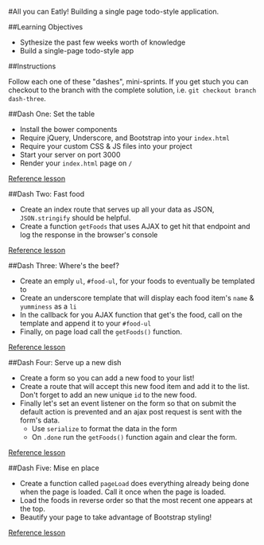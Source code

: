 #All you can Eatly!
Building a single page todo-style application.

##Learning Objectives

* Sythesize the past few weeks worth of knowledge
* Build a single-page todo-style app

##Instructions

Follow each one of these "dashes", mini-sprints. If you get stuch you can checkout to the branch with the complete solution, i.e. `git checkout branch dash-three`.

##Dash One: Set the table

* Install the bower components
* Require jQuery, Underscore, and Bootstrap into your `index.html`
* Require your custom CSS & JS files into your project
* Start your server on port 3000
* Render your `index.html` page on `/`

[Reference lesson](https://github.com/sf-wdi-21/notes/blob/master/week-03/day-01-bootstrap-orm/dawn-bootstrap/readme.md)

##Dash Two: Fast food

* Create an index route that serves up all your data as JSON, `JSON.stringify` should be helpful.
* Create a function `getFoods` that uses AJAX to get hit that endpoint and log the response in the browser's console

[Reference lesson](https://github.com/sf-wdi-21/notes/tree/master/week-02/day-02-forms+AJAX/dusk-ajax)

##Dash Three: Where's the beef?

* Create an emply `ul`, `#food-ul`, for your foods to eventually be templated to
* Create an underscore template that will display each food item's `name` & `yumminess` as a `li`
* In the callback for you AJAX function that get's the food, call on the template and append it to your `#food-ul`
* Finally, on page load call the `getFoods()` function.

[Reference lesson](https://github.com/sf-wdi-21/notes/blob/master/week-02/day-03-jquery-templating/html-templating/readme.md)

##Dash Four: Serve up a new dish

* Create a form so you can add a new food to your list!
* Create a route that will accept this new food item and add it to the list. Don't forget to add an new unique `id` to the new food.
* Finally let's set an event listener on the form so that on submit the default action is prevented and an ajax post request is sent with the form's data.
	* Use `serialize` to format the data in the form
	* On `.done` run the `getFoods()` function again and clear the form.

[Reference lesson](https://github.com/sf-wdi-21/notes/tree/master/week-02/day-02-forms+AJAX/dawn-forms)

##Dash Five: Mise en place

* Create a function called `pageLoad` does everything already being done when the page is loaded. Call it once when the page is loaded.
* Load the foods in reverse order so that the most recent one appears at the top.
* Beautify your page to take advantage of Bootstrap styling!

[Reference lesson](https://github.com/sf-wdi-21/notes/blob/master/week-03/day-01-bootstrap-orm/dawn-bootstrap/readme.md)